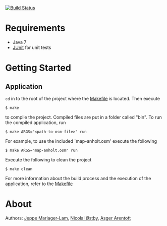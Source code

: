 [![Build Status](https://travis-ci.org/aarentoft/aMap2016.svg?branch=master)](https://travis-ci.org/aarentoft/aMap2016)

Requirements
============
- Java 7
- [JUnit](https://github.com/junit-team/junit4/wiki/Download-and-Install) for unit tests

Getting Started
=========
## Application

`cd` in to the root of the project where the [Makefile](Makefile) is located. Then execute
```
$ make
```
to compile the project. Compiled files are put in a folder called "bin". To run the compiled application, run
```
$ make ARGS="<path-to-osm-file>" run
```
For example, to use the included `map-anholt.osm' execute the following
```
$ make ARGS="map-anholt.osm" run
```
Execute the following to clean the project
```
$ make clean
```

For more information about the build process and the execution of the application, refer to the [Makefile](Makefile)

About
=====

Authors:
   [Jeppe Mariager-Lam](https://github.com/JeppeMariagerLam), [Nicolai Østby](https://github.com/shooka),  [Asger Arentoft](https://github.com/aarentoft)